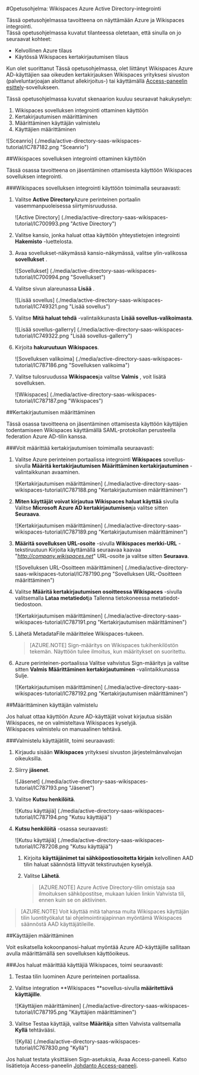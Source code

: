 <properties 
    pageTitle="Opetusohjelma: Azure Active Directory-integrointi Wikispaces | Microsoft Azure" 
    description="Opettele käyttämään Wikispaces Azure Active Directory-hakemistosta käyttöön kertakirjautumisen, automaattinen valmistelu ja lisää!." 
    services="active-directory" 
    authors="jeevansd"  
    documentationCenter="na" 
    manager="femila"/>
<tags 
    ms.service="active-directory" 
    ms.devlang="na" 
    ms.topic="article" 
    ms.tgt_pltfrm="na" 
    ms.workload="identity" 
    ms.date="09/11/2016" 
    ms.author="jeedes" />

#<a name="tutorial-azure-active-directory-integration-with-wikispaces"></a>Opetusohjelma: Wikispaces Azure Active Directory-integrointi
  
Tässä opetusohjelmassa tavoitteena on näyttämään Azure ja Wikispaces integrointi.  
Tässä opetusohjelmassa kuvatut tilanteessa oletetaan, että sinulla on jo seuraavat kohteet:

-   Kelvollinen Azure tilaus
-   Käytössä Wikispaces kertakirjautumisen tilaus
  
Kun olet suorittanut Tässä opetusohjelmassa, olet liittänyt Wikispaces Azure AD-käyttäjien saa oikeuden kertakirjauksen Wikispaces yrityksesi sivuston (palveluntarjoajan aloittanut allekirjoitus-) tai käyttämällä [Access-paneelin esittely](active-directory-saas-access-panel-introduction.md)-sovellukseen.
  
Tässä opetusohjelmassa kuvatut skenaarion kuuluu seuraavat hakukyselyn:

1.  Wikispaces sovelluksen integrointi ottaminen käyttöön
2.  Kertakirjautumisen määrittäminen
3.  Määrittäminen käyttäjän valmistelu
4.  Käyttäjien määrittäminen

![Sceanrio] (./media/active-directory-saas-wikispaces-tutorial/IC787182.png "Sceanrio")

##<a name="enabling-the-application-integration-for-wikispaces"></a>Wikispaces sovelluksen integrointi ottaminen käyttöön
  
Tässä osassa tavoitteena on jäsentäminen ottamisesta käyttöön Wikispaces sovelluksen integrointi.

###<a name="to-enable-the-application-integration-for-wikispaces-perform-the-following-steps"></a>Wikispaces sovelluksen integrointi käyttöön toimimalla seuraavasti:

1.  Valitse **Active Directory**Azure perinteinen portaalin vasemmanpuoleisessa siirtymisruudussa.

    ![Active Directory] (./media/active-directory-saas-wikispaces-tutorial/IC700993.png "Active Directory")

2.  Valitse kansio, jonka haluat ottaa käyttöön yhteystietojen integrointi **Hakemisto** -luettelosta.

3.  Avaa sovellukset-näkymässä kansio-näkymässä, valitse ylin-valikossa **sovellukset** .

    ![Sovellukset] (./media/active-directory-saas-wikispaces-tutorial/IC700994.png "Sovellukset")

4.  Valitse sivun alareunassa **Lisää** .

    ![Lisää sovellus] (./media/active-directory-saas-wikispaces-tutorial/IC749321.png "Lisää sovellus")

5.  Valitse **Mitä haluat tehdä** -valintaikkunasta **Lisää sovellus-valikoimasta**.

    ![Lisää sovellus-gallerry] (./media/active-directory-saas-wikispaces-tutorial/IC749322.png "Lisää sovellus-gallerry")

6.  Kirjoita **hakuruutuun** **Wikispaces**.

    ![Sovelluksen valikoima] (./media/active-directory-saas-wikispaces-tutorial/IC787186.png "Sovelluksen valikoima")

7.  Valitse tulosruudussa **Wikispaces**ja valitse **Valmis** , voit lisätä sovelluksen.

    ![Wikispaces] (./media/active-directory-saas-wikispaces-tutorial/IC787187.png "Wikispaces")

##<a name="configuring-single-sign-on"></a>Kertakirjautumisen määrittäminen
  
Tässä osassa tavoitteena on jäsentäminen ottamisesta käyttöön käyttäjien todentamiseen Wikispaces käyttämällä SAML-protokollan perusteella federation Azure AD-tilin kanssa.

###<a name="to-configure-single-sign-on-perform-the-following-steps"></a>Voit määrittää kertakirjautumisen toimimalla seuraavasti:

1.  Valitse Azure perinteinen portaalissa integrointi **Wikispaces** sovellus-sivulla **Määritä kertakirjautumisen** **Määrittäminen kertakirjautuminen** -valintaikkunan avaaminen.

    ![Kertakirjautumisen määrittäminen] (./media/active-directory-saas-wikispaces-tutorial/IC787188.png "Kertakirjautumisen määrittäminen")

2.  **Miten käyttäjät voivat kirjautua Wikispaces haluat käyttää** sivulla Valitse **Microsoft Azure AD kertakirjautumisen**ja valitse sitten **Seuraava**.

    ![Kertakirjautumisen määrittäminen] (./media/active-directory-saas-wikispaces-tutorial/IC787189.png "Kertakirjautumisen määrittäminen")

3.  **Määritä sovelluksen URL-osoite** -sivulla **Wikispaces merkki-URL** -tekstiruutuun Kirjoita käyttämällä seuraavaa kaavaa "*http://company.wikispaces.net*" URL-osoite ja valitse sitten **Seuraava**.

    ![Sovelluksen URL-Osoitteen määrittäminen] (./media/active-directory-saas-wikispaces-tutorial/IC787190.png "Sovelluksen URL-Osoitteen määrittäminen")

4.  Valitse **Määritä kertakirjautumisen osoitteessa Wikispaces** -sivulla valitsemalla **Lataa metatiedot**ja Tallenna tietokoneessa metatiedot-tiedostoon.

    ![Kertakirjautumisen määrittäminen] (./media/active-directory-saas-wikispaces-tutorial/IC787191.png "Kertakirjautumisen määrittäminen")

5.  Lähetä MetadataFile määrittelee Wikispaces-tukeen.

    >[AZURE.NOTE] Sign-määritys on Wikispaces tukihenkilöstön tekemän. Näyttöön tulee ilmoitus, kun määritykset on suoritettu.

6.  Azure perinteinen-portaalissa Valitse vahvistus Sign-määritys ja valitse sitten **Valmis** **Määrittäminen kertakirjautuminen** -valintaikkunassa Sulje.

    ![Kertakirjautumisen määrittäminen] (./media/active-directory-saas-wikispaces-tutorial/IC787192.png "Kertakirjautumisen määrittäminen")

##<a name="configuring-user-provisioning"></a>Määrittäminen käyttäjän valmistelu
  
Jos haluat ottaa käyttöön Azure AD-käyttäjät voivat kirjautua sisään Wikispaces, ne on valmisteltava Wikispaces kyselyjä.  
Wikispaces valmistelu on manuaalinen tehtävä.

###<a name="to-provision-a-user-accounts-perform-the-following-steps"></a>Valmistelu käyttäjätilit, toimi seuraavasti:

1.  Kirjaudu sisään **Wikispaces** yrityksesi sivuston järjestelmänvalvojan oikeuksilla.

2.  Siirry **jäsenet**.

    ![Jäsenet] (./media/active-directory-saas-wikispaces-tutorial/IC787193.png "Jäsenet")

3.  Valitse **Kutsu henkilöitä**.

    ![Kutsu käyttäjiä] (./media/active-directory-saas-wikispaces-tutorial/IC787194.png "Kutsu käyttäjiä")

4.  **Kutsu henkilöitä** -osassa seuraavasti:

    ![Kutsu käyttäjiä] (./media/active-directory-saas-wikispaces-tutorial/IC787208.png "Kutsu käyttäjiä")

    1.  Kirjoita **käyttäjänimet tai sähköpostiosoitetta kirjain** kelvollinen AAD tilin haluat säännöstä liittyvät tekstiruutujen kyselyjä.
    2.  Valitse **Lähetä**.  

        >[AZURE.NOTE] Azure Active Directory-tilin omistaja saa ilmoituksen sähköpostitse, mukaan lukien linkin Vahvista tili, ennen kuin se on aktiivinen.

>[AZURE.NOTE] Voit käyttää mitä tahansa muita Wikispaces käyttäjän tilin luontityökalut tai ohjelmointirajapinnan myöntämä Wikispaces säännöstä AAD käyttäjätileille.

##<a name="assigning-users"></a>Käyttäjien määrittäminen
  
Voit esikatsella kokoonpanosi-haluat myöntää Azure AD-käyttäjille sallitaan avulla määrittämällä sen sovelluksen käyttöoikeus.

###<a name="to-assign-users-to-wikispaces-perform-the-following-steps"></a>Jos haluat määrittää käyttäjiä Wikispaces, toimi seuraavasti:

1.  Testaa tilin luominen Azure perinteinen portaalissa.

2.  Valitse integration **Wikispaces **sovellus-sivulla **määritettävä käyttäjille**.

    ![Käyttäjien määrittäminen] (./media/active-directory-saas-wikispaces-tutorial/IC787195.png "Käyttäjien määrittäminen")

3.  Valitse Testaa käyttäjä, valitse **Määritä**ja sitten Vahvista valitsemalla **Kyllä** tehtävääsi.

    ![Kyllä] (./media/active-directory-saas-wikispaces-tutorial/IC767830.png "Kyllä")
  
Jos haluat testata yksittäisen Sign-asetuksia, Avaa Access-paneeli. Katso lisätietoja Access-paneelin [Johdanto Access-paneeli](active-directory-saas-access-panel-introduction.md).